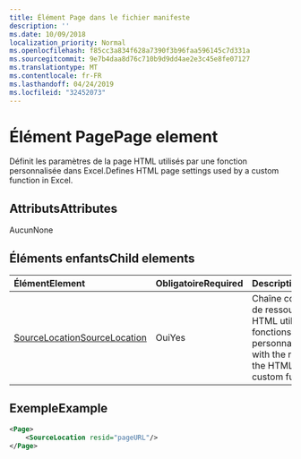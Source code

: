 ```yaml
---
title: Élément Page dans le fichier manifeste
description: ''
ms.date: 10/09/2018
localization_priority: Normal
ms.openlocfilehash: f85cc3a834f628a7390f3b96faa596145c7d331a
ms.sourcegitcommit: 9e7b4daa8d76c710b9d9dd4ae2e3c45e8fe07127
ms.translationtype: MT
ms.contentlocale: fr-FR
ms.lasthandoff: 04/24/2019
ms.locfileid: "32452073"
---
```

# <a name="page-element"></a><span data-ttu-id="3ef36-102">Élément Page</span><span class="sxs-lookup"><span data-stu-id="3ef36-102">Page element</span></span>

<span data-ttu-id="3ef36-103">Définit les paramètres de la page HTML utilisés par une fonction personnalisée dans Excel.</span><span class="sxs-lookup"><span data-stu-id="3ef36-103">Defines HTML page settings used by a custom function in Excel.</span></span>

## <a name="attributes"></a><span data-ttu-id="3ef36-104">Attributs</span><span class="sxs-lookup"><span data-stu-id="3ef36-104">Attributes</span></span>

<span data-ttu-id="3ef36-105">Aucun</span><span class="sxs-lookup"><span data-stu-id="3ef36-105">None</span></span>

## <a name="child-elements"></a><span data-ttu-id="3ef36-106">Éléments enfants</span><span class="sxs-lookup"><span data-stu-id="3ef36-106">Child elements</span></span>

|  <span data-ttu-id="3ef36-107">Élément</span><span class="sxs-lookup"><span data-stu-id="3ef36-107">Element</span></span>  |  <span data-ttu-id="3ef36-108">Obligatoire</span><span class="sxs-lookup"><span data-stu-id="3ef36-108">Required</span></span>  |  <span data-ttu-id="3ef36-109">Description</span><span class="sxs-lookup"><span data-stu-id="3ef36-109">Description</span></span>  |
|:-----|:-----|:-----|
|  [<span data-ttu-id="3ef36-110">SourceLocation</span><span class="sxs-lookup"><span data-stu-id="3ef36-110">SourceLocation</span></span>](customfunctionssourcelocation.md)  |  <span data-ttu-id="3ef36-111">Oui</span><span class="sxs-lookup"><span data-stu-id="3ef36-111">Yes</span></span>  | <span data-ttu-id="3ef36-112">Chaîne contenant l’ID de ressource du fichier HTML utilisé par les fonctions personnalisées.</span><span class="sxs-lookup"><span data-stu-id="3ef36-112">String with the resource id of the HTML file used by custom functions.</span></span> |

## <a name="example"></a><span data-ttu-id="3ef36-113">Exemple</span><span class="sxs-lookup"><span data-stu-id="3ef36-113">Example</span></span>

```xml
<Page>
    <SourceLocation resid="pageURL"/>
</Page>
```

